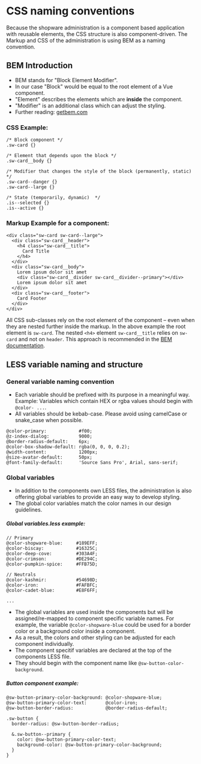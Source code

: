 # CSS naming conventions

Because the shopware administration is a component based application with reusable elements, the CSS structure is also component-driven. The Markup and CSS of the administration is using BEM as a naming convention. 

## BEM Introduction

* BEM stands for "Block Element Modifier".
* In our case "Block" would be equal to the root element of a Vue component.
* "Element" describes the elements which are **inside** the component.
* "Modifier" is an additional class which can adjust the styling.
* Further reading: <a href="http://getbem.com/">getbem.com</a>

### CSS Example:
```
/* Block component */
.sw-card {}

/* Element that depends upon the block */
.sw-card__body {}

/* Modifier that changes the style of the block (permanently, static) */
.sw-card--danger {}
.sw-card--large {}

/* State (temporarily, dynamic)  */
.is--selected {}
.is--active {}
```

### Markup Example for a component:
```
<div class="sw-card sw-card--large">
  <div class="sw-card__header">
    <h4 class="sw-card__title">
      Card Title
    </h4>
  </div>
  <div class="sw-card__body">
  	Lorem ipsum dolor sit amet
  	<div class="sw-card__divider sw-card__divider--primary"></div>
  	Lorem ipsum dolor sit amet
  </div>
  <div class="sw-card__footer">
    Card Footer
  </div>
</div>
```
All CSS sub-classes rely on the root element of the component &ndash; even when they are nested further inside the markup. In the above example the root element is `sw-card`. The nested `<h4>` element `sw-card__title` relies on `sw-card` and not on `header`. This approach is recommended in the <a href="http://getbem.com/faq/#css-nested-elements">BEM documentation</a>.

## LESS variable naming and structure

### General variable naming convention

- Each variable should be prefixed with its purpose in a meaningful way.<br>
  Example: Variables which contain HEX or rgba values should begin with `@color- ...`.
- All variables should be kebab-case. Please avoid using camelCase or snake_case when possible.

```
@color-primary:            #f00;
@z-index-dialog:           9000;
@border-radius-default:    6px;
@color-box-shadow-default: rgba(0, 0, 0, 0.2);
@width-content:            1200px;
@size-avatar-default:      50px;
@font-family-default:      'Source Sans Pro', Arial, sans-serif;

```

### Global variables

- In addition to the components own LESS files, the administration is also offering global variables to provide an easy way to develop styling.
- The global color variables match the color names in our design guidelines.

##### Global variables.less example:

```
// Primary
@color-shopware-blue:     #189EFF;
@color-biscay:            #16325C;
@color-deep-cove:		  #303A4F;
@color-crimson:           #DE294C;
@color-pumpkin-spice:     #FFB75D;

// Neutrals
@color-kashmir:           #54698D;
@color-iron:              #FAFBFC;
@color-cadet-blue:        #E8F6FF;

...
```

- The global variables are used inside the components but will be assigned/re-mapped to component specific variable names. For example, the variable `@color-shopware-blue` could be used for a border color or a background color inside a component.
- As a result, the colors and other styling can be adjusted for each component individually.
- The component specitif variables are declared at the top of the components LESS file.
- They should begin with the component name like `@sw-button-color-background`.

##### Button component example:

```
@sw-button-primary-color-background: @color-shopware-blue;
@sw-button-primary-color-text:       @color-iron;
@sw-button-border-radius:            @border-radius-default;

.sw-button {
  border-radius: @sw-button-border-radius;
  
  &.sw-button--primary {
    color: @sw-button-primary-color-text;
    background-color: @sw-button-primary-color-background;
  }  
}
```